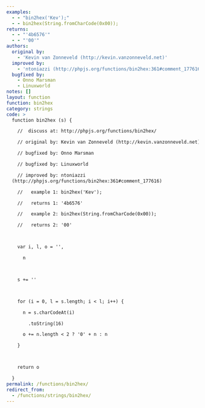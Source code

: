 ```yaml
---
examples:
  - - "bin2hex('Kev');"
  - - bin2hex(String.fromCharCode(0x00));
returns:
  - - "'4b6576'"
  - - "'00'"
authors:
  original by:
    - 'Kevin van Zonneveld (http://kevin.vanzonneveld.net)'
  improved by:
    - 'ntoniazzi (http://phpjs.org/functions/bin2hex:361#comment_177616)'
  bugfixed by:
    - Onno Marsman
    - Linuxworld
notes: []
layout: function
function: bin2hex
category: strings
code: >
  function bin2hex (s) {

    //  discuss at: http://phpjs.org/functions/bin2hex/

    // original by: Kevin van Zonneveld (http://kevin.vanzonneveld.net)

    // bugfixed by: Onno Marsman

    // bugfixed by: Linuxworld

    // improved by: ntoniazzi
  (http://phpjs.org/functions/bin2hex:361#comment_177616)

    //   example 1: bin2hex('Kev');

    //   returns 1: '4b6576'

    //   example 2: bin2hex(String.fromCharCode(0x00));

    //   returns 2: '00'



    var i, l, o = '',

      n



    s += ''



    for (i = 0, l = s.length; i < l; i++) {

      n = s.charCodeAt(i)

        .toString(16)

      o += n.length < 2 ? '0' + n : n

    }



    return o

  }
permalink: /functions/bin2hex/
redirect_from:
  - /functions/strings/bin2hex/
---
```


<!-- WARNING! This file is auto generated by `npm run web:inject`, do not edit by hand -->

